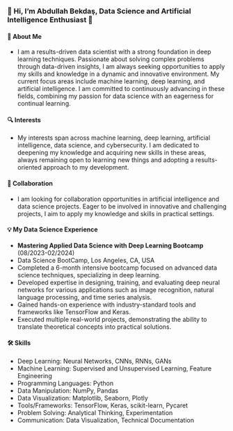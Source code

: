 ### 🌟 Hi, I’m Abdullah Bekdaş, Data Science and Artificial Intelligence Enthusiast 🌟
#### 🚀 About Me
- I am a results-driven data scientist with a strong foundation in deep learning techniques. Passionate about solving complex problems through data-driven insights, I am always seeking opportunities to apply my skills and knowledge in a dynamic and innovative environment. My current focus areas include machine learning, deep learning, and artificial intelligence. I am committed to continuously advancing in these fields, combining my passion for data science with an eagerness for continual learning.
#### 🔍 Interests
- My interests span across machine learning, deep learning, artificial intelligence, data science, and cybersecurity. I am dedicated to deepening my knowledge and acquiring new skills in these areas, always remaining open to learning new things and adopting a results-oriented approach to my development.
#### 🤝 Collaboration
- I am looking for collaboration opportunities in artificial intelligence and data science projects. Eager to be involved in innovative and challenging projects, I aim to apply my knowledge and skills in practical settings.

#### 💡 My Data Science Experience
- **Mastering Applied Data Science with Deep Learning Bootcamp** (08/2023-02/2024)
 - Data Science BootCamp, Los Angeles, CA, USA
 - Completed a 6-month intensive bootcamp focused on advanced data science techniques, specializing in deep learning.
 - Developed expertise in designing, training, and evaluating deep neural networks for various applications such as image recognition, natural language processing, and time series analysis.
 - Gained hands-on experience with industry-standard tools and frameworks like TensorFlow and Keras.
 - Executed multiple real-world projects, demonstrating the ability to translate theoretical concepts into practical solutions.
#### 🛠 Skills
- Deep Learning: Neural Networks, CNNs, RNNs, GANs
- Machine Learning: Supervised and Unsupervised Learning, Feature Engineering
- Programming Languages: Python
- Data Manipulation: NumPy, Pandas
- Data Visualization: Matplotlib, Seaborn, Plotly
- Tools/Frameworks: TensorFlow, Keras, scikit-learn, Pycaret
- Problem Solving: Analytical Thinking, Experimentation
- Communication: Data Visualization, Technical Documentation

<!---
ahtabekdas/ahtabekdas is a ✨ special ✨ repository because its `README.md` (this file) appears on your GitHub profile.
You can click the Preview link to take a look at your changes.
--->
